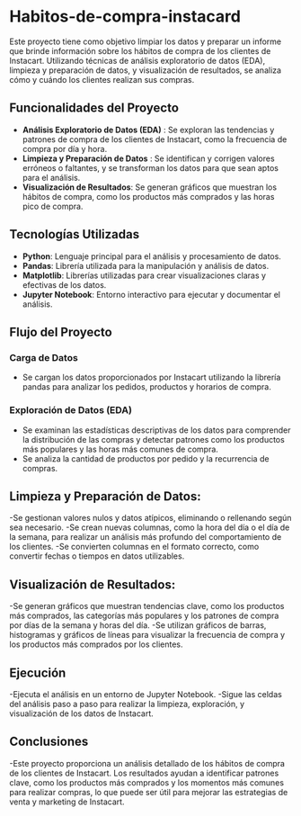 # Habitos-de-compra-instacard

Este proyecto tiene como objetivo limpiar los datos y preparar un informe que brinde información sobre los hábitos de compra de los clientes de Instacart. Utilizando técnicas de análisis exploratorio de datos (EDA), limpieza y preparación de datos, y visualización de resultados, se analiza cómo y cuándo los clientes realizan sus compras.

## Funcionalidades del Proyecto

- **Análisis Exploratorio de Datos (EDA)** : Se exploran las tendencias y patrones de compra de los clientes de Instacart, como la frecuencia de compra por día y hora.
- **Limpieza y Preparación de Datos** : Se identifican y corrigen valores erróneos o faltantes, y se transforman los datos para que sean aptos para el análisis.
- **Visualización de Resultados**: Se generan gráficos que muestran los hábitos de compra, como los productos más comprados y las horas pico de compra.


## Tecnologías Utilizadas

- **Python**: Lenguaje principal para el análisis y procesamiento de datos.
- **Pandas**: Librería utilizada para la manipulación y análisis de datos.
- **Matplotlib**: Librerías utilizadas para crear visualizaciones claras y efectivas de los datos.
- **Jupyter Notebook**: Entorno interactivo para ejecutar y documentar el análisis.

## Flujo del Proyecto
### Carga de Datos
- Se cargan los datos proporcionados por Instacart utilizando la librería pandas para analizar los pedidos, productos y horarios de compra.

### Exploración de Datos (EDA)
- Se examinan las estadísticas descriptivas de los datos para comprender la distribución de las compras y detectar patrones como los productos más populares y las horas más comunes de compra.
- Se analiza la cantidad de productos por pedido y la recurrencia de compras.


## Limpieza y Preparación de Datos:

-Se gestionan valores nulos y datos atípicos, eliminando o rellenando según sea necesario.
-Se crean nuevas columnas, como la hora del día o el día de la semana, para realizar un análisis más profundo del comportamiento de los clientes.
-Se convierten columnas en el formato correcto, como convertir fechas o tiempos en datos utilizables.

## Visualización de Resultados:

-Se generan gráficos que muestran tendencias clave, como los productos más comprados, las categorías más populares y los patrones de compra por días de la semana y horas del día.
-Se utilizan gráficos de barras, histogramas y gráficos de líneas para visualizar la frecuencia de compra y los productos más comprados por los clientes.

## Ejecución
-Ejecuta el análisis en un entorno de Jupyter Notebook. 
-Sigue las celdas del análisis paso a paso para realizar la limpieza, exploración, y visualización de los datos de Instacart.

## Conclusiones
-Este proyecto proporciona un análisis detallado de los hábitos de compra de los clientes de Instacart. Los resultados ayudan a identificar patrones clave, como los productos más comprados y los momentos más comunes para realizar compras, lo que puede ser útil para mejorar las estrategias de venta y marketing de Instacart.
